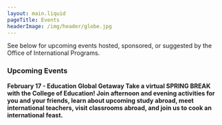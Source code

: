```yaml
---
layout: main.liquid
pageTitle: Events
headerImage: /img/header/globe.jpg
---
```

See below for upcoming events hosted, sponsored, or suggested by the Office of International Programs. 

### Upcoming Events
<b> February 17 - Education Global Getaway <b>
Take a virtual SPRING BREAK with the College of Education! Join afternoon and evening activities for you and your friends, learn about upcoming study abroad, meet international teachers, visit classrooms abroad, and join us to cook an international feast. 
  
